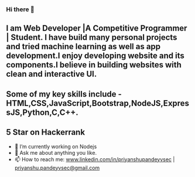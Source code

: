 ### Hi there 👋

## I am Web Developer |A Competitive Programmer | Student. I have build many personal projects and tried machine learning as well as app development.I enjoy developing website and its components.I believe in building websites with clean and interactive UI.

## Some of my key skills include - HTML,CSS,JavaScript,Bootstrap,NodeJS,ExpressJS,Python,C,C++.
## 5 Star on Hackerrank

- 🔭 I’m currently working on Nodejs
- 💬 Ask me about anything you like.
- 📫 How to reach me: www.linkedin.com/in/priyanshupandeyvsec  | priyanshu.pandeyvsec@gmail.com

<!--
**priyanshupandey1999/priyanshupandey1999** is a ✨ _special_ ✨ repository because its `README.md` (this file) appears on your GitHub profile.

Here are some ideas to get you started:

- 🔭 I’m currently working on ...
- 🌱 I’m currently learning ...
- 👯 I’m looking to collaborate on ...
- 🤔 I’m looking for help with ...
- 💬 Ask me about ...
- 📫 How to reach me: ...
- 😄 Pronouns: ...
- ⚡ Fun fact: ...
-->

